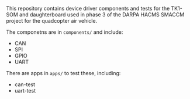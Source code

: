 <!--
#
# Copyright 2016, Data61
# Commonwealth Scientific and Industrial Research Organisation (CSIRO)
# ABN 41 687 119 230.
# This software may be distributed and modified according to the terms of
# the BSD 2-Clause license. Note that NO WARRANTY is provided.
# See "LICENSE_BSD2.txt" for details.
# @TAG(D61_BSD)
#
-->

This repository contains device driver components and tests for the TK1-SOM 
and daughterboard used in phase 3 of the DARPA HACMS SMACCM project for the 
quadcopter air vehicle.

The componetns are in `components/` and include:
- CAN
- SPI
- GPIO
- UART

There are apps in `apps/` to test these, including:
- can-test
- uart-test
